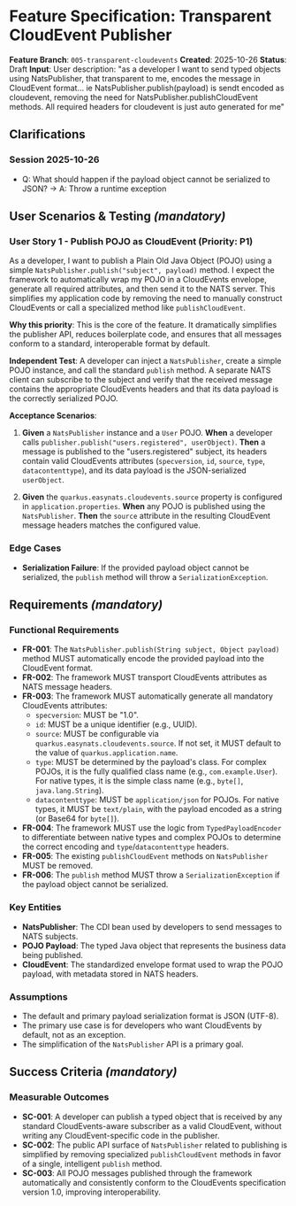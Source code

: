 # Feature Specification: Transparent CloudEvent Publisher

**Feature Branch**: `005-transparent-cloudevents`
**Created**: 2025-10-26
**Status**: Draft
**Input**: User description: "as a developer I want to send typed objects using NatsPublisher, that transparent to me, encodes the message in CloudEvent format... ie NatsPublisher.publish(payload) is sendt encoded as cloudevent, removing the need for NatsPublisher.publishCloudEvent methods. All required headers for cloudevent is just auto generated for me"

## Clarifications

### Session 2025-10-26
- Q: What should happen if the payload object cannot be serialized to JSON? → A: Throw a runtime exception

## User Scenarios & Testing *(mandatory)*

### User Story 1 - Publish POJO as CloudEvent (Priority: P1)

As a developer, I want to publish a Plain Old Java Object (POJO) using a simple `NatsPublisher.publish("subject", payload)` method. I expect the framework to automatically wrap my POJO in a CloudEvents envelope, generate all required attributes, and then send it to the NATS server. This simplifies my application code by removing the need to manually construct CloudEvents or call a specialized method like `publishCloudEvent`.

**Why this priority**: This is the core of the feature. It dramatically simplifies the publisher API, reduces boilerplate code, and ensures that all messages conform to a standard, interoperable format by default.

**Independent Test**: A developer can inject a `NatsPublisher`, create a simple POJO instance, and call the standard `publish` method. A separate NATS client can subscribe to the subject and verify that the received message contains the appropriate CloudEvents headers and that its data payload is the correctly serialized POJO.

**Acceptance Scenarios**:

1. **Given** a `NatsPublisher` instance and a `User` POJO.
   **When** a developer calls `publisher.publish("users.registered", userObject)`.
   **Then** a message is published to the "users.registered" subject, its headers contain valid CloudEvents attributes (`specversion`, `id`, `source`, `type`, `datacontenttype`), and its data payload is the JSON-serialized `userObject`.

2. **Given** the `quarkus.easynats.cloudevents.source` property is configured in `application.properties`.
   **When** any POJO is published using the `NatsPublisher`.
   **Then** the `source` attribute in the resulting CloudEvent message headers matches the configured value.

### Edge Cases

- **Serialization Failure**: If the provided payload object cannot be serialized, the `publish` method will throw a `SerializationException`.

## Requirements *(mandatory)*

### Functional Requirements

- **FR-001**: The `NatsPublisher.publish(String subject, Object payload)` method MUST automatically encode the provided payload into the CloudEvent format.
- **FR-002**: The framework MUST transport CloudEvents attributes as NATS message headers.
- **FR-003**: The framework MUST automatically generate all mandatory CloudEvents attributes:
    - `specversion`: MUST be "1.0".
    - `id`: MUST be a unique identifier (e.g., UUID).
    - `source`: MUST be configurable via `quarkus.easynats.cloudevents.source`. If not set, it MUST default to the value of `quarkus.application.name`.
    - `type`: MUST be determined by the payload's class. For complex POJOs, it is the fully qualified class name (e.g., `com.example.User`). For native types, it is the simple class name (e.g., `byte[]`, `java.lang.String`).
    - `datacontenttype`: MUST be `application/json` for POJOs. For native types, it MUST be `text/plain`, with the payload encoded as a string (or Base64 for `byte[]`).
- **FR-004**: The framework MUST use the logic from `TypedPayloadEncoder` to differentiate between native types and complex POJOs to determine the correct encoding and `type`/`datacontenttype` headers.
- **FR-005**: The existing `publishCloudEvent` methods on `NatsPublisher` MUST be removed.
- **FR-006**: The `publish` method MUST throw a `SerializationException` if the payload object cannot be serialized.

### Key Entities

- **NatsPublisher**: The CDI bean used by developers to send messages to NATS subjects.
- **POJO Payload**: The typed Java object that represents the business data being published.
- **CloudEvent**: The standardized envelope format used to wrap the POJO payload, with metadata stored in NATS headers.

### Assumptions

- The default and primary payload serialization format is JSON (UTF-8).
- The primary use case is for developers who want CloudEvents by default, not as an exception.
- The simplification of the `NatsPublisher` API is a primary goal.

## Success Criteria *(mandatory)*

### Measurable Outcomes

- **SC-001**: A developer can publish a typed object that is received by any standard CloudEvents-aware subscriber as a valid CloudEvent, without writing any CloudEvent-specific code in the publisher.
- **SC-002**: The public API surface of `NatsPublisher` related to publishing is simplified by removing specialized `publishCloudEvent` methods in favor of a single, intelligent `publish` method.
- **SC-003**: All POJO messages published through the framework automatically and consistently conform to the CloudEvents specification version 1.0, improving interoperability.